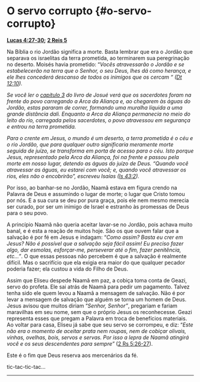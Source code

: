 # O servo corrupto {#o-servo-corrupto}

[**Lucas 4:27-30**](http://bibliaonline.com.br/acf/lc/4/27-30)**;** [**2 Reis 5**](http://bibliaonline.com.br/acf/2rs/5)

Na Bíblia o rio Jordão significa a morte. Basta lembrar que era o Jordão que separava os israelitas da terra prometida, ao terminarem sua peregrinação no deserto. Moisés havia prometido: “_Vocês atravessarão o Jordão e se estabelecerão na terra que o Senhor, o seu Deus, lhes dá como herança, e ele lhes concederá descanso de todos os inimigos que os cercam “ (_[_Dt 12:10_](http://bibliaonline.com.br/acf/dt/12/10)_)._

_Se você ler o_ [_capítulo 3_](http://bibliaonline.com.br/acf/js/3) _do livro de Josué verá que os sacerdotes foram na frente do povo carregando a Arca da Aliança e, ao chegarem às águas do Jordão, estas pararam de correr, formando uma muralha líquida a uma grande distância dali. Enquanto a Arca da Aliança permanecia no meio do leito do rio, carregada pelos sacerdotes, o povo atravessou em segurança e entrou na terra prometida._

_Para o crente em Jesus, o mundo é um deserto, a terra prometida é o céu e o rio Jordão, que para qualquer outro significaria meramente morte seguida de juízo, se transforma em porta de acesso para o céu. Isto porque Jesus, representado pela Arca da Aliança, foi na frente e passou pela morte em nosso lugar, detendo as águas do juízo de Deus. “Quando você atravessar as águas, eu estarei com você; e, quando você atravessar os rios, eles não o encobrirão”, escreveu Isaías (_[_Is 43:2_](http://bibliaonline.com.br/acf/is/43/2)_)._

Por isso, ao banhar-se no Jordão, Naamã estava em figura crendo na Palavra de Deus e assumindo o lugar de morte; o lugar que Cristo tomou por nós. E a sua cura se deu por pura graça, pois ele nem mesmo merecia ser curado, por ser um inimigo de Israel e estranho às promessas de Deus para o seu povo.

A princípio Naamã não queria aceitar lavar-se no Jordão, pois achava muito banal, e é esta a reação de muitos hoje. São os que ouvem falar que a salvação é por fé em Jesus e indagam: “_Como assim? Basta eu crer em Jesus? Não é possível que a salvação seja fácil assim! Eu preciso fazer algo, dar esmolas, esforçar-me, perseverar até o fim, fazer penitência, etc...”_. O que essas pessoas não percebem é que a salvação é realmente difícil. Mas o sacrifício que ela exigia era maior do que qualquer pecador poderia fazer; ela custou a vida do Filho de Deus.

Assim que Eliseu despede Naamã em paz, a cobiça toma conta de Geazi, servo do profeta. Ele sai atrás de Naamã para pedir um pagamento. Talvez tenha sido ele quem levou a Naamã a mensagem de salvação. Não é por levar a mensagem de salvação que alguém se torna um homem de Deus. Jesus avisou que muitos diriam “_Senhor, Senhor”_, pregariam e fariam maravilhas em seu nome, sem que o próprio Jesus os reconhecesse. Geazi representa esses que pregam a Palavra em troca de benefícios materiais. Ao voltar para casa, Eliseu já sabe que seu servo se corrompeu, e diz: “_Este não era o momento de aceitar prata nem roupas, nem de cobiçar olivais, vinhas, ovelhas, bois, servos e servas. Por isso a lepra de Naamã atingirá você e os seus descendentes para sempre”_ ([2 Rs 5:26-27](http://bibliaonline.com.br/acf/2rs/5/26-27)).

Este é o fim que Deus reserva aos mercenários da fé.

tic-tac-tic-tac...

*****